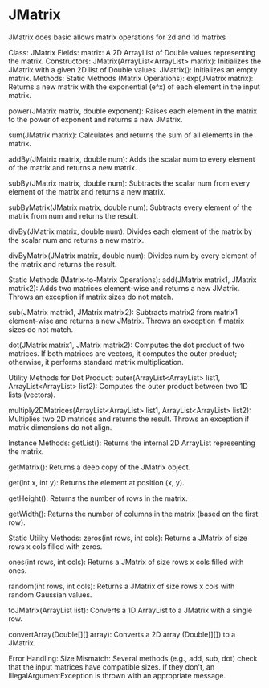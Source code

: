 # JMatrix
JMatrix does basic allows matrix operations for 2d and 1d matrixs

Class: JMatrix
Fields:
matrix: A 2D ArrayList of Double values representing the matrix.
Constructors:
JMatrix(ArrayList<ArrayList<Double>> matrix): Initializes the JMatrix with a given 2D list of Double values.
JMatrix(): Initializes an empty matrix.
Methods:
Static Methods (Matrix Operations):
exp(JMatrix matrix): Returns a new matrix with the exponential (e^x) of each element in the input matrix.

power(JMatrix matrix, double exponent): Raises each element in the matrix to the power of exponent and returns a new JMatrix.

sum(JMatrix matrix): Calculates and returns the sum of all elements in the matrix.

addBy(JMatrix matrix, double num): Adds the scalar num to every element of the matrix and returns a new matrix.

subBy(JMatrix matrix, double num): Subtracts the scalar num from every element of the matrix and returns a new matrix.

subByMatrix(JMatrix matrix, double num): Subtracts every element of the matrix from num and returns the result.

divBy(JMatrix matrix, double num): Divides each element of the matrix by the scalar num and returns a new matrix.

divByMatrix(JMatrix matrix, double num): Divides num by every element of the matrix and returns the result.

Static Methods (Matrix-to-Matrix Operations):
add(JMatrix matrix1, JMatrix matrix2): Adds two matrices element-wise and returns a new JMatrix. Throws an exception if matrix sizes do not match.

sub(JMatrix matrix1, JMatrix matrix2): Subtracts matrix2 from matrix1 element-wise and returns a new JMatrix. Throws an exception if matrix sizes do not match.

dot(JMatrix matrix1, JMatrix matrix2): Computes the dot product of two matrices. If both matrices are vectors, it computes the outer product; otherwise, it performs standard matrix multiplication.

Utility Methods for Dot Product:
outer(ArrayList<ArrayList<Double>> list1, ArrayList<ArrayList<Double>> list2): Computes the outer product between two 1D lists (vectors).

multiply2DMatrices(ArrayList<ArrayList<Double>> list1, ArrayList<ArrayList<Double>> list2): Multiplies two 2D matrices and returns the result. Throws an exception if matrix dimensions do not align.

Instance Methods:
getList(): Returns the internal 2D ArrayList representing the matrix.

getMatrix(): Returns a deep copy of the JMatrix object.

get(int x, int y): Returns the element at position (x, y).

getHeight(): Returns the number of rows in the matrix.

getWidth(): Returns the number of columns in the matrix (based on the first row).

Static Utility Methods:
zeros(int rows, int cols): Returns a JMatrix of size rows x cols filled with zeros.

ones(int rows, int cols): Returns a JMatrix of size rows x cols filled with ones.

random(int rows, int cols): Returns a JMatrix of size rows x cols with random Gaussian values.

toJMatrix(ArrayList<Double> list): Converts a 1D ArrayList<Double> to a JMatrix with a single row.

convertArray(Double[][] array): Converts a 2D array (Double[][]) to a JMatrix.

Error Handling:
Size Mismatch: Several methods (e.g., add, sub, dot) check that the input matrices have compatible sizes. If they don't, an IllegalArgumentException is thrown with an appropriate message.
